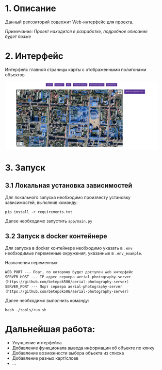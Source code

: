 # 1. Описание

Данный репозиторий содеожит Web-интерфейс для [проекта](https://github.com/betepok506/aerial-photography-server). 

*Примечание: Проект находится в разработке, подробное описание будет позже*

# 2. Интерфейс
Интерфейс главной страницы карты с отображенными полигонами объектов

![](docs/interface_map.png)

# 3. Запуск

## 3.1 Локальная установка зависимостей

Для локального запуска необходимо произвесту установку зависимостей, выполнив команду:
```commandline
pip install -r requirements.txt
```
Далее необходимо запустить `app/main.py`

## 3.2 Запуск в docker контейнере

Для запуска в docker контейнере необходимо указать в `.env` необходимые переменные окружения, указанные в 
`.env_example`.

Назначения переменных:
```commandline
WEB_PORT --- Порт, по которому будет доступен web интерфейс
SERVER_HOST --- IP-адрес сервера aerial-photography-server (https://github.com/betepok506/aerial-photography-server)
SERVER_PORT --- Порт сервера aerial-photography-server (https://github.com/betepok506/aerial-photography-server)
```

Далее необходимо выполнить команду:
```commandline
bash ./tools/run.sh
```

# Дальнейшая работа:
- Улучшение интерфейса
- Добавление функционала вывода информации об объекте по клику
- Добавление возможности выбора объекта из списка
- Добавление разных карт/слоев
- ...
